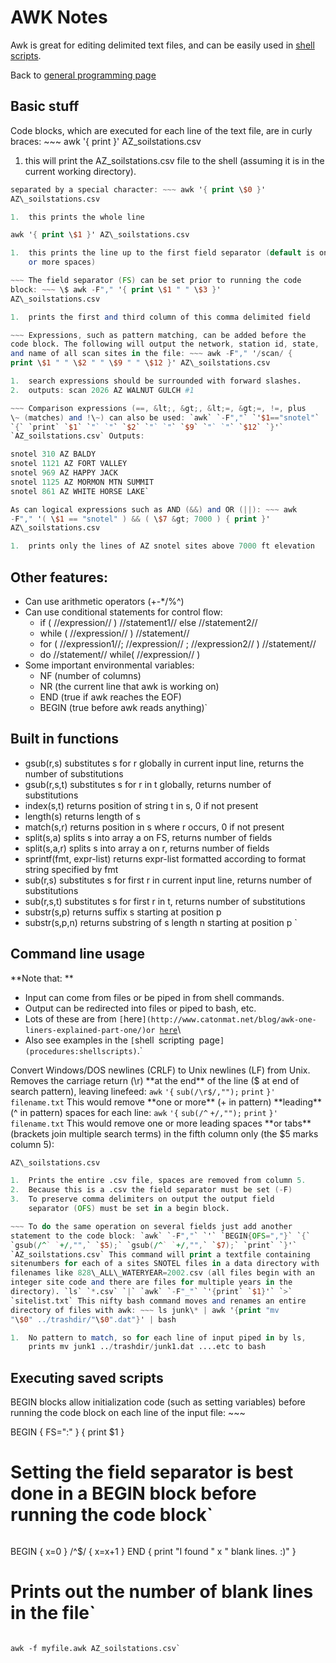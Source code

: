 # AWK Notes

Awk is great for editing delimited text files, and can be easily used in
[shell scripts](shellscripts).

Back to [general programming page](procedures:programming)

## Basic stuff

Code blocks, which are executed for each line of the text file, are in
curly braces: ~~~ awk '{ print }' AZ\_soilstations.csv

1.  this will print the AZ\_soilstations.csv file to the shell (assuming
    it is in the current working directory).

~~~ Awk can operate each line of the file as a whole, or in fields
separated by a special character: ~~~ awk '{ print \$0 }'
AZ\_soilstations.csv

1.  this prints the whole line

awk '{ print \$1 }' AZ\_soilstations.csv

1.  this prints the line up to the first field separator (default is one
    or more spaces)

~~~ The field separator (FS) can be set prior to running the code
block: ~~~ \$ awk -F"," '{ print \$1 " " \$3 }'
AZ\_soilstations.csv

1.  prints the first and third column of this comma delimited field

~~~ Expressions, such as pattern matching, can be added before the
code block. The following will output the network, station id, state,
and name of all scan sites in the file: ~~~ awk -F"," '/scan/ {
print \$1 " " \$2 " " \$9 " " \$12 }' AZ\_soilstations.csv

1.  search expressions should be surrounded with forward slashes.
2.  outputs: scan 2026 AZ WALNUT GULCH #1

~~~ Comparison expressions (==, &lt;, &gt;, &lt;=, &gt;=, !=, plus
\~ (matches) and !\~) can also be used: `awk` `-F","` `'$1=="snotel"`
`{` `print` `$1` `"` `"` `$2` `"` `"` `$9` `"` `"` `$12` `}'`
`AZ_soilstations.csv` Outputs:

snotel 310 AZ BALDY
snotel 1121 AZ FORT VALLEY
snotel 969 AZ HAPPY JACK
snotel 1125 AZ MORMON MTN SUMMIT
snotel 861 AZ WHITE HORSE LAKE`

As can logical expressions such as AND (&&) and OR (||): ~~~ awk
-F"," '( \$1 == "snotel" ) && ( \$7 &gt; 7000 ) { print }'
AZ\_soilstations.csv

1.  prints only the lines of AZ snotel sites above 7000 ft elevation

~~~

Other features:
---------------

* Can use arithmetic operators (+-*/%^)
* Can use conditional statements for control flow:
  * if ( //expression// ) //statement1// else //statement2//
  * while ( //expression// ) //statement//
  * for ( //expression1//; //expression// ; //expression2// ) //statement//
  * do //statement// while( //expression// )
* Some important environmental variables:
  * NF (number of columns) 
  * NR (the current line that awk is working on)
  * END (true if awk reaches the EOF)
  * BEGIN (true before awk reads anything)`

Built in functions
------------------

* gsub(r,s)       substitutes s for r globally in current input line, returns the  number of substitutions 
* gsub(r,s,t)     substitutes s for r in t globally, returns number of substitutions 
* index(s,t)      returns position of string t in s, 0 if not present 
* length(s)       returns length of s 
* match(s,r)      returns position in s where r occurs, 0 if not present 
* split(s,a)      splits s into array a on FS, returns number of fields 
* split(s,a,r)    splits s into array a on r, returns number of fields 
* sprintf(fmt, expr-list) returns expr-list formatted according to format string  specified by fmt 
* sub(r,s)        substitutes s for first r in current input line, returns number of substitutions 
* sub(r,s,t)      substitutes s for first r in t, returns number of substitutions 
* substr(s,p)     returns suffix s starting at position p 
* substr(s,p,n)   returns substring of s length n starting at position p `

## Command line usage

 **Note that: \*\*

* Input can come from files or be piped in from shell commands.
* Output can be redirected into files or piped to bash, etc.
* Lots of these are from `[`here`](http://www.catonmat.net/blog/awk-one-liners-explained-part-one/)or `[`here`](http://www.catonmat.net/blog/awk-one-liners-explained-part-two/)\
* Also see examples in the `[`shell` `scripting`
`page`](procedures:shellscripts)`.`

Convert Windows/DOS newlines (CRLF) to Unix newlines (LF) from Unix.
Removes the carriage return (\\r) \*\*at the end\*\* of the line (\$ at
end of search pattern), leaving linefeed: `awk` `'{` `sub(/\r$/,"");`
`print` `}'` `filename.txt` This would remove \*\*one or more\*\* (+ in
pattern) \*\*leading\*\* (\^ in pattern) spaces for each line: `awk`
`'{` `sub(/^` `+/,"");` `print` `}'` `filename.txt` This would remove
one or more leading spaces \*\*or tabs\*\* (brackets join multiple
search terms) in the fifth column only (the \$5 marks column 5):
~~~ awk -F"," ' BEGIN{OFS=","} { gsub(/\^ +/,"", \$5); print }'
AZ\_soilstations.csv

1.  Prints the entire .csv file, spaces are removed from column 5.
2.  Because this is a .csv the field separator must be set (-F)
3.  To preserve comma delimiters on output the output field
    separator (OFS) must be set in a begin block.

~~~ To do the same operation on several fields just add another
statement to the code block: `awk` `-F","` `'` `BEGIN{OFS=","}` `{`
`gsub(/^` `+/,"",` `$5);` `gsub(/^` `+/,"",` `$7);` `print` `}'`
`AZ_soilstations.csv` This command will print a textfile containing
sitenumbers for each of a sites SNOTEL files in a data directory with
filenames like 828\_ALL\_WATERYEAR=2002.csv (all files begin with an
integer site code and there are files for multiple years in the
directory). `ls` `*.csv` `|` `awk` `-F"_"` `'{print` `$1}'` `>`
`sitelist.txt` This nifty bash command moves and renames an entire
directory of files with awk: ~~~ ls junk\* | awk '{print "mv
"\$0" ../trashdir/"\$0".dat"}' | bash

1.  No pattern to match, so for each line of input piped in by ls,
    prints mv junk1 ../trashdir/junk1.dat ....etc to bash

~~~

## Executing saved scripts

BEGIN blocks allow initialization code (such as setting variables)
before running the code block on each line of the input file: ~~~

BEGIN { 
        FS=":" 
} 
{ print $1 }
# Setting the field separator is best done in a BEGIN block before running the code block`

~~~ End blocks do end of script reporting or calculations:
~~~

BEGIN { x=0 } 
/^$/  { x=x+1 } 
END   { print "I found " x " blank lines. :)" }
# Prints out the number of blank lines in the file`

~~~ If saved in a file the script above could be run with:

awk -f myfile.awk AZ_soilstations.csv`
